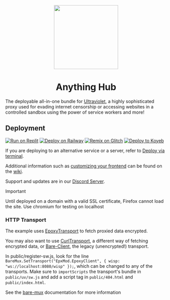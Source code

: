 <p align="center"><img src="https://raw.githubusercontent.com/06NinjaKid06/Ultraviolet-Static/main/public/uv.png" height="200"></p>

<h1 align="center">Anything Hub</h1>

The deployable all-in-one bundle for [Ultraviolet](https://github.com/06NinjaKid06/Ultraviolet), a highly sophisticated proxy used for evading internet censorship or accessing websites in a controlled sandbox using the power of service workers and more!

## Deployment

[![Run on Replit](https://binbashbanana.github.io/deploy-buttons/buttons/remade/replit.svg)](https://github.com/06NinjaKid06/Anything-Hub/wiki/Run-on-Replit)
[![Deploy on Railway](https://binbashbanana.github.io/deploy-buttons/buttons/remade/railway.svg)](https://github.com/06NinjaKid06/Anything-Hub/wiki/Deploy-on-Railway)
[![Remix on Glitch](https://binbashbanana.github.io/deploy-buttons/buttons/remade/glitch.svg)](https://github.com/06NinjaKid06/Anything-Hub/wiki/Remix-on-Glitch)
[![Deploy to Koyeb](https://binbashbanana.github.io/deploy-buttons/buttons/remade/koyeb.svg)](https://github.com/06NinjaKid06/Anything-Hub/wiki/Deploy-to-Koyeb)

If you are deploying to an alternative service or a server, refer to [Deploy via terminal](https://github.com/06NinjaKid06/Anything-Hub/wiki/Deploy-via-terminal).

Additional information such as [customizing your frontend](https://github.com/06NinjaKid06/Anything-Hub/wiki/Customizing-your-frontend) can be found on the [wiki](https://github.com/06NinjaKid06/Anything-Hub/wiki).

Support and updates are in our [Discord Server](discord.gg/unblock).

> [!IMPORTANT]  
> Until deployed on a domain with a valid SSL certificate, Firefox cannot load the site. Use chromium for testing on localhost

### HTTP Transport
The example uses [EpoxyTransport](https://github.com/MercuryWorkshop/EpoxyTransport) to fetch proxied data encrypted. 

You may also want to use [CurlTransport](https://github.com/MercuryWorkshop/CurlTransport), a different way of fetching encrypted data, or [Bare-Client](https://github.com/MercuryWorkshop/Bare-as-module3), the legacy (unencrypted!) transport.

In public/register-sw.js, look for the line `BareMux.SetTransport("EpxMod.EpoxyClient", { wisp: "ws://localhost:8080/wisp" });`, which can be changed to any of the transports. Make sure to `importScripts` the transport's bundle in `public/uv/sw.js` and add a script tag in `public/404.html` and `public/index.html`. 

See the [bare-mux](https://github.com/MercuryWorkshop/bare-mux) documentation for more information
